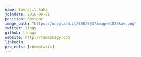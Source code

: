 ```yaml
---
name: Suvrajit Saha
joindate: 2016-06-01
position: Postdoc
image_path: "https://unsplash.it/600/503?image=1025&a=.png"
twitter: tlngy
github: tlnagy
website: http://tamasnagy.com
linkedin:
projects: [chemotaxis]
---
```

